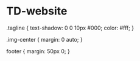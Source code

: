 # TD-website


.tagline {
    text-shadow: 0 0 10px #000;
    color: #fff;
}

.img-center {
    margin: 0 auto;
}

footer {
    margin: 50px 0;
}